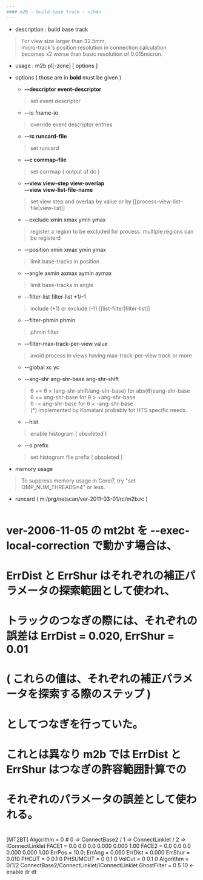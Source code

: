 ```yaml
---
#### m2b - build base track - </h4>
---
```


+ description : build base track  
> For view size larger than 32.5mm,  
> micro-track's position resolution in connection calculation  
> becomes x2 worse than basic resolution of 0.015micron.  

+ usage : m2b pl[-zone] [ options ]
+ options ( those are in **bold** must be given )
  - **--descriptor event-descriptor**
  > set event descriptor  

  - --io fname-io
  > override event descriptor entries  

  - **--rc runcard-file**
  > set runcard  

  - **--c corrmap-file**
  > set corrmap ( output of dc )  

  - **--view view-step view-overlap**  
    **--view view-list-file-name**  
  > set view step and overlap by value or by [[process-view-list-file|view-list]]  

  - --exclude xmin xmax ymin ymax
  > register a region to be excluded for process. multiple regions can be registerd  

  - --position xmin xmax ymin ymax
  > limit base-tracks in position  

  - --angle axmin axmax aymin aymax
  > limit base-tracks in angle  

  - --filter-list filter-list +1/-1
  > include (+1) or exclude (-1) [[list-filter|filter-list]]  

  - --filter-phmin phmin
  > phmin filter  

  - --filter-max-track-per-view value
  > avoid process in views having max-track-per-view track or more  

  - --global xc yc
  >  

  - --ang-shr ang-shr-base ang-shr-shift
  > &theta; += &theta; &times; (ang-shr-shift/ang-shr-base) for abs(&theta;)≤ang-shr-base  
  > &theta; += ang-shr-base for &theta; > +ang-shr-base  
  > &theta; -= ang-shr-base for &theta; < -ang-shr-base  
  > (*) implemented by Komatani probably fot HTS specific needs.  

  - --hist
  > enable histogram ( obsoleted )  

  - --o prefix
  > set histogram file prefix ( obsoleted )  

+ memory usage
> To suppress memory usage in Corei7, try "set OMP_NUM_THREADS=4" or less. 

+ runcard ( m:/prg/netscan/ver-2011-03-01/rc/m2b.rc )
  ```
#
# ver-2006-11-05 の mt2bt を --exec-local-correction で動かす場合は、
# ErrDist と ErrShur はそれぞれの補正パラメータの探索範囲として使われ、
# トラックのつなぎの際には、それぞれの誤差は ErrDist = 0.020, ErrShur = 0.01 
# ( これらの値は、それぞれの補正パラメータを探索する際のステップ ) 
# としてつなぎを行っていた。
# これとは異なり m2b では ErrDist と ErrShur はつなぎの許容範囲計算での
# それぞれのパラメータの誤差として使われる。
#
[MT2BT]
Algorithm   = 0 # 0 => ConnectBase2 / 1 => ConnectLinklet / 2 => IConnectLinklet
FACE1       = 0.0 0.0 0.0 0.000 0.000 1.00
FACE2       = 0.0 0.0 0.0 0.000 0.000 1.00
ErrPos      = 10.0;
ErrAng      = 0.060
ErrDist     = 0.000
ErrShur     = 0.010
PHCUT       = 0 0.1 0
PHSUMCUT    = 0 0.1 0
VolCut      = 0 0.1 0
Algorithm   = 0/1/2 ConnectBase2/ConnectLinklet/IConnectLinklet
GhostFilter = 0 5 10 <- enable dr dt
  ```
